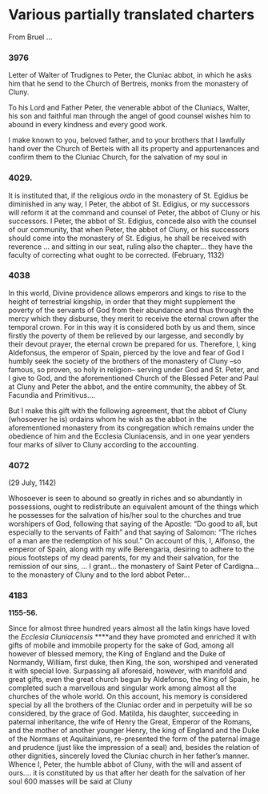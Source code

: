 # Various partially translated charters

From Bruel ...

### **3976**   

Letter of Walter of Trudignes to Peter, the Cluniac abbot, in which he asks him that he send to the Church of Bertreis, monks from the monastery of Cluny.

To his Lord and Father Peter, the venerable abbot of the Cluniacs, Walter, his son and faithful man through the angel of good counsel wishes him to abound in every kindness and every good work.

I make known to you, beloved father, and to your brothers that I lawfully hand over the Church of Berteis with all its property and appurtenances and confirm them to the Cluniac Church, for the salvation of my soul in 

### **4029**. 

It is instituted that, if the religious _ordo_ in the monastery of St. Egidius be diminished in any way, I Peter, the abbot of St. Edigius, or my successors will reform it at the command and counsel of Peter, the abbot of Cluny or his successors. I Peter, the abbot of St. Edigius, concede also with the counsel of our community, that when Peter, the abbot of Cluny, or his successors should come into the monastery of St. Edigius, he shall be received with reverence … and sitting in our seat, ruling also the chapter… they have the faculty of correcting what ought to be corrected. \(February, 1132\)

### **4038**

In this world, Divine providence allows emperors and kings to rise to the height of terrestrial kingship, in order that they might supplement the poverty of the servants of God from their abundance and thus through the mercy which they disburse, they merit to receive the eternal crown after the temporal crown. For in this way it is considered both by us and them, since firstly the poverty of them be relieved by our largesse, and secondly by their devout prayer, the eternal crown be prepared for us. Therefore, I, king Aldefonsus, the emperor of Spain, pierced by the love and fear of God I humbly seek the society of the brothers of the monastery of Cluny –so famous, so proven, so holy in religion– serving under God and St. Peter, and I give to God, and the aforementioned Church of the Blessed Peter and Paul at Cluny and Peter the abbot, and the entire community, the abbey of St. Facundia and Primitivus….

But I make this gift with the following agreement, that the abbot of Cluny \(whosoever he is\) ordains whom he wish as the abbot in the aforementioned monastery from its congregation which remains under the obedience of him and the Ecclesia Cluniacensis, and in one year yenders four marks of silver to Cluny according to the accounting.

### 4072

\(29 July, 1142\)

Whosoever is seen to abound so greatly in riches and so abundantly in possessions, ought to redistribute an equivalent amount of the things which he possesses for the salvation of his/her soul to the churches and true worshipers of God, following that saying of the Apostle: “Do good to all, but especially to the servants of Faith” and that saying of Salomon: “The riches of a man are the redemption of his soul.” On account of this, I, Alfonso, the emperor of Spain, along with my wife Berengaria, desiring to adhere to the pious footsteps of my dead parents, for my and their salvation, for the remission of our sins, … I grant… the monastery of Saint Peter of Cardigna… to the monastery of Cluny and to the lord abbot Peter…

### **4183**

**1155-56.**

Since for almost three hundred years almost all the latin kings have loved the _Ecclesia Cluniacensis_ ****and they have promoted and enriched it with gifts of mobile and immobile property for the sake of God, among all however of blessed memory, the King of England and the Duke of Normandy, William, first duke, then King, the son, worshiped and venerated it with special love. Surpassing all aforesaid, however, with manifold and great gifts, even the great church begun by Aldefonso, the King of Spain, he completed such a marvellous and singular work among almost all the churches of the whole world. On this account, his memory is considered special by all the brothers of the Cluniac order and in perpetuity will be so considered, by the grace of God. Matilda, his daughter, succeeding in paternal inheritance, the wife of Henry the Great, Emperor of the Romans, and the mother of another younger Henry, the king of England and the Duke of the Normans et Aquitainians, re-presented the form of the paternal image and prudence \(just like the impression of a seal\) and, besides the relation of other dignities, sincerely loved the Cluniac church in her father’s manner. Whence I, Peter, the humble abbot of Cluny, with the will and assent of ours…. it is constituted by us that after her death for the salvation of her soul 600 masses will be said at Cluny

